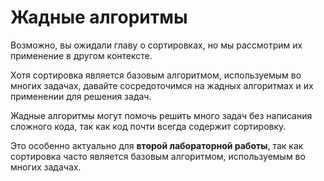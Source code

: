 # Жадные алгоритмы

Возможно, вы ожидали главу о сортировках, но мы рассмотрим их применение в другом контексте.

Хотя сортировка является базовым алгоритмом, используемым во многих задачах, давайте сосредоточимся на жадных алгоритмах и их применении для решения задач. 

Жадные алгоритмы могут помочь решить много задач без написания сложного кода, так как код почти всегда содержит сортировку.

Это особенно актуально для 	**второй лабораторной работы**, так как сортировка часто является базовым алгоритмом, используемым во многих задачах.


